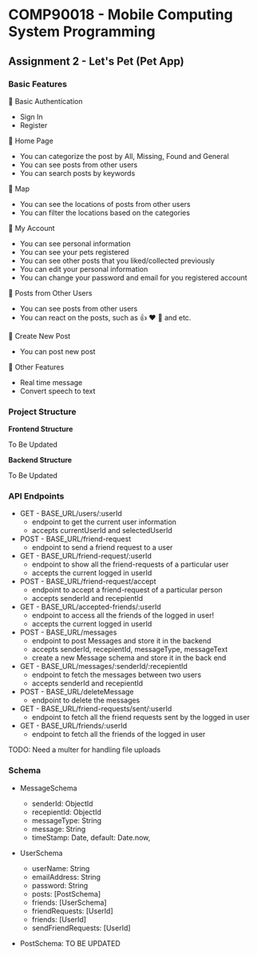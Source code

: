 # COMP90018 - Mobile Computing System Programming
## Assignment 2 - Let's Pet (Pet App)
### Basic Features 
:gem: Basic Authentication

- Sign In
- Register

:gem: Home Page

- You can categorize the post by All, Missing, Found and General
- You can see posts from other users
- You can search posts by keywords

:gem: Map

- You can see the locations of posts from other users
- You can filter the locations based on the categories

:gem:  My Account

- You can see personal information
- You can see your pets registered
- You can see other posts that you liked/collected previously
- You can edit your personal information
- You can change your password and email for you registered account

:gem:  Posts from Other Users

- You can see posts from other users
- You can react on the posts, such as :thumbsup: :heart: :100: and etc.

:gem:  Create New Post
- You can post new post

:gem: Other Features

- Real time message
- Convert speech to text

### Project Structure
**Frontend Structure**

To Be Updated

**Backend Structure**

To Be Updated

### API Endpoints
- GET - BASE_URL/users/:userId 
    - endpoint to get the current user information
    - accepts currentUserId and selectedUserId 
- POST - BASE_URL/friend-request 
    - endpoint to send a friend request to a user
- GET - BASE_URL/friend-request/:userId
    - endpoint to show all the friend-requests of a particular user
    - accepts the current logged in userId
- POST - BASE_URL/friend-request/accept 
    - endpoint to accept a friend-request of a particular person
    - accepts senderId and recepientId
- GET - BASE_URL/accepted-friends/:userId 
    - endpoint to access all the friends of the logged in user!
    - accepts the current logged in userId
- POST - BASE_URL/messages
    - endpoint to post Messages and store it in the backend
    - accepts senderId, recepientId, messageType, messageText
    - create a new Message schema and store it in the back end
- GET - BASE_URL/messages/:senderId/:recepientId    
    - endpoint to fetch the messages between two users
    - accepts senderId and recepientId
- POST - BASE_URL/deleteMessage
    - endpoint to delete the messages
- GET - BASE_URL/friend-requests/sent/:userId 
    - endpoint to fetch all the friend requests sent by the logged in user
- GET - BASE_URL/friends/:userId 
    - endpoint to fetch all the friends of the logged in user

TODO: Need a multer for handling file uploads

### Schema
- MessageSchema
    - senderId: ObjectId
    - recepientId: ObjectId
    - messageType: String
    - message: String
    - timeStamp: Date, default: Date.now,

- UserSchema
    - userName: String
    - emailAddress: String
    - password: String
    - posts: [PostSchema]
    - friends: [UserSchema]
    - friendRequests: [UserId]
    - friends: [UserId]
    - sendFriendRequests: [UserId]

- PostSchema: TO BE UPDATED